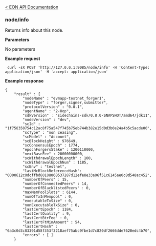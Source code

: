 [&lt; EON API Documentation](/doc/api/index.md) 
### node/info

Returns info about this node.

**Parameters**

No parameters

**Example request**

     curl -sX POST 'http://127.0.0.1:9085/node/info' -H 'Content-Type: application/json' -H 'accept: application/json' 

**Example response**

    {
        "result" : {
            "nodeName" : "evmapp-testnet_forger1",
            "nodeType" : "forger,signer,submitter",
            "protocolVersion" : "0.0.1",
            "agentName" : "2-Hop",
            "sdkVersion" : "sidechains-sdk/0.8.0-SNAPSHOT/amd64/jdk11",
            "nodeVersion" : "dev",
            "scId" : "1f758350754c12ac8f75a547f745b75eb744b382e15d0d3b0e24a4b5c5acde00",
            "scType" : "non ceasing",
            "scModel" : "Account",
            "scBlockHeight" : 976649,
            "scConsensusEpoch" : 1774,
            "epochForgersStake" : 1200110000,
            "nextBaseFee" : 20000000000,
            "scWithdrawalEpochLength" : 100,
            "scWithdrawalEpochNum" : 1185,
            "scEnv" : "testnet",
            "lastMcBlockReferenceHash": "0000612c0dcffbd60108068537287d12efe8e33a06f51c6145ae0c8d548ac452",
            "numberOfPeers" : 15,
            "numberOfConnectedPeers" : 14,
            "numberOfBlacklistedPeers" : 0,
            "maxMemPoolSlots" : 6144,
            "numOfTxInMempool" : 0,
            "executableTxSize" : 0,
            "nonExecutableTxSize" : 0,
            "lastCertEpoch" : 1184,
            "lastCertQuality" : 9,
            "lastCertBtrFee" : 0,
            "lastCertFtMinAmount" : 54,
            "lastCertHash" : "6a3c0d3c83391d58f353f3218aef75abc9fbe1d7c820df2666dde7620edc4b70",
            "errors" : [ ]
        }





